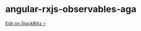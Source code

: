 # angular-rxjs-observables-aga

[Edit on StackBlitz ⚡️](https://stackblitz.com/edit/angular-rxjs-observables-aga)